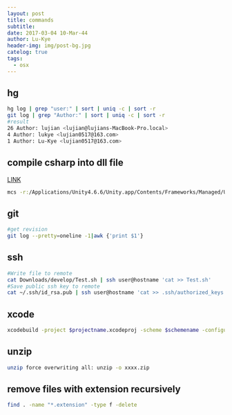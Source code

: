 ```yaml
---
layout: post
title: commands
subtitle: 
date: 2017-03-04 10-Mar-44
author: Lu-Kye
header-img: img/post-bg.jpg
catelog: true
tags: 
  - osx
---
```

## hg 
```bash 
hg log | grep "user:" | sort | uniq -c | sort -r
git log | grep "Author:" | sort | uniq -c | sort -r
#result 
26 Author: lujian <lujian@lujians-MacBook-Pro.local>
4 Author: lukye <lujian0517@163.com>
1 Author: Lu-Kye <lujian0517@163.com>
```

## compile csharp into dll file
[LINK](https://kenno.wordpress.com/2007/02/16/compiling-c-souce-code-as-a-dynamic-link-librarya/)

```bash
mcs -r:/Applications/Unity4.6.6/Unity.app/Contents/Frameworks/Managed/UnityEngine.dll -target:library -out:$dllname.dll csname.cs
```

## git 
```bash
#get revision 
git log --pretty=oneline -1|awk {'print $1'}
```

## ssh
```bash
#Write file to remote 
cat Downloads/develop/Test.sh | ssh user@hostname 'cat >> Test.sh'
#Save public ssh key to remote 
cat ~/.ssh/id_rsa.pub | ssh user@hostname 'cat >> .ssh/authorized_keys'
```

## xcode
```bash
xcodebuild -project $projectname.xcodeproj -scheme $schemename -configuration Debug
```

## unzip
```bash
unzip force overwriting all: unzip -o xxxx.zip
```

## remove files with extension recursively
```bash
find . -name "*.extension" -type f -delete 
```
